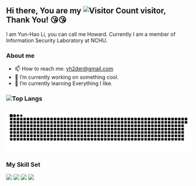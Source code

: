 ## Hi there, You are my ![Visitor Count](https://profile-counter.glitch.me/yh2der/count.svg) visitor, Thank You! :kissing_heart::kissing_heart: 

I am Yun-Hao Li, you can call me Howard.
Currently I am a member of Information Security Laboratory at NCHU.

### About me

- 📫 How to reach me: yh2der@gmail.com
- 🔭 I’m currently working on something cool.
- 🌱 I’m currently learning Everything I like.

### ![Top Langs](https://github-readme-stats.vercel.app/api/top-langs/?username=yh2der&layout=compact&theme=tokyonight)

### ![GitHub Contribution Snake](https://raw.githubusercontent.com/Xiang511/snk/output/github-contribution-grid-snake-dark.svg)


### My Skill Set
![](https://img.shields.io/badge/Java-ED8B00?style=for-the-badge&logo=openjdk&logoColor=white)
![](https://img.shields.io/badge/Python-3776AB?style=for-the-badge&logo=python&logoColor=white)
![](https://img.shields.io/badge/C++-00599C?style=for-the-badge&logo=cplusplus&logoColor=white)
![](https://img.shields.io/badge/C-00599C?style=for-the-badge&logo=c&logoColor=white)
